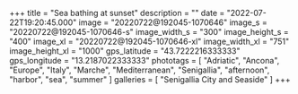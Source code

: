 +++
title = "Sea bathing at sunset"
description = ""
date = "2022-07-22T19:20:45.000"
image = "20220722@192045-1070646"
image_s = "20220722@192045-1070646-s"
image_width_s = "300"
image_height_s = "400"
image_xl = "20220722@192045-1070646-xl"
image_width_xl = "751"
image_height_xl = "1000"
gps_latitude = "43.7222216333333"
gps_longitude = "13.2187022333333"
phototags = [ "Adriatic", "Ancona", "Europe", "Italy", "Marche", "Mediterranean", "Senigallia", "afternoon", "harbor", "sea", "summer" ]
galleries = [ "Senigallia City and Seaside" ]
+++
